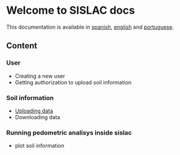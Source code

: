 # Welcome to SISLAC docs

This documentation is available in [spanish](/sislac-docs/es/index.html), [english](/sislac-docs/en/index.html) and [portuguese](/sislac-docs/pt/index.html).

## Content

### User

* Creating a new user
* Getting authorization to upload soil information

### Soil information

* [Uploading data](/sislac-docs/en/uploading-soildata.md)
* Downloading data

### Running pedometric analisys inside sislac

* plot soil information
